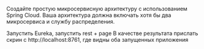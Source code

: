 Создайте простую микросервисную архитектуру с использованием Spring Cloud. 
Ваша архитектура должна включать хотя бы два микросервиса и службу распределения.

Запустить Eureka, запустить rest + page
В качестве результата прислать скрин с http://localhost:8761, где видны оба запущенных приложения